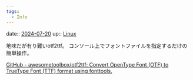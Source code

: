 ```yaml
---
tags:
  - Info
---
```


date:: [2024-07-20](/Daily_Note/2024-07-20.md)
up:: [Linux](Bar/Linux.md)

地味だが有り難いotf2ttf。
コンソール上でフォントファイルを指定するだけの簡単操作。

[GitHub - awesometoolbox/otf2ttf: Convert OpenType Font (OTF) to TrueType Font (TTF) format using fonttools.](https://github.com/awesometoolbox/otf2ttf)